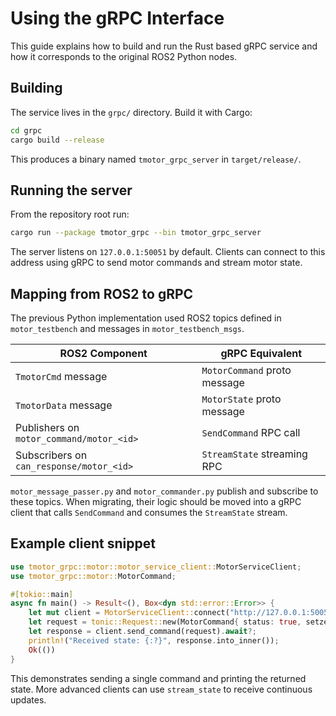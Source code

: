 # Using the gRPC Interface

This guide explains how to build and run the Rust based gRPC service and how it corresponds to the original ROS2 Python nodes.

## Building

The service lives in the `grpc/` directory. Build it with Cargo:

```bash
cd grpc
cargo build --release
```

This produces a binary named `tmotor_grpc_server` in `target/release/`.

## Running the server

From the repository root run:

```bash
cargo run --package tmotor_grpc --bin tmotor_grpc_server
```

The server listens on `127.0.0.1:50051` by default. Clients can connect to this address using gRPC to send motor commands and stream motor state.

## Mapping from ROS2 to gRPC

The previous Python implementation used ROS2 topics defined in `motor_testbench` and messages in `motor_testbench_msgs`.

| ROS2 Component | gRPC Equivalent |
| -------------- | --------------- |
| `TmotorCmd` message | `MotorCommand` proto message |
| `TmotorData` message | `MotorState` proto message |
| Publishers on `motor_command/motor_<id>` | `SendCommand` RPC call |
| Subscribers on `can_response/motor_<id>` | `StreamState` streaming RPC |

`motor_message_passer.py` and `motor_commander.py` publish and subscribe to these topics. When migrating, their logic should be moved into a gRPC client that calls `SendCommand` and consumes the `StreamState` stream.

## Example client snippet

```rust
use tmotor_grpc::motor::motor_service_client::MotorServiceClient;
use tmotor_grpc::motor::MotorCommand;

#[tokio::main]
async fn main() -> Result<(), Box<dyn std::error::Error>> {
    let mut client = MotorServiceClient::connect("http://127.0.0.1:50051").await?;
    let request = tonic::Request::new(MotorCommand{ status: true, setzero: false, position: 0.0, velocity: 0.0, torque: 0.0, kp: 0.0, kd: 0.0});
    let response = client.send_command(request).await?;
    println!("Received state: {:?}", response.into_inner());
    Ok(())
}
```

This demonstrates sending a single command and printing the returned state. More advanced clients can use `stream_state` to receive continuous updates.
